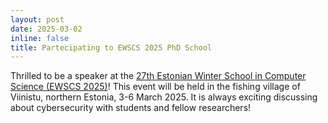 ```yaml
---
layout: post
date: 2025-03-02
inline: false
title: Partecipating to EWSCS 2025 PhD School
---
```

Thrilled to be a speaker at the [27th Estonian Winter School in Computer Science (EWSCS 2025)](https://cs.ioc.ee/ewscs/2025/)!  This event will be held in the fishing village of Viinistu, northern Estonia, 3-6 March 2025.
It is always exciting discussing about cybersecurity with students and fellow researchers!